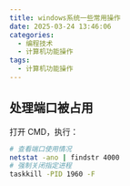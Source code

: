 ```yaml
---
title: windows系统一些常用操作
date: 2025-03-24 13:46:06
categories: 
  - 编程技术
  - 计算机功能操作
tags:
  - 计算机功能操作
---
```


## 处理端口被占用

打开 CMD，执行：

```bash
# 查看端口使用情况
netstat -ano | findstr 4000
# 强制关闭指定进程
taskkill -PID 1960 -F
```
